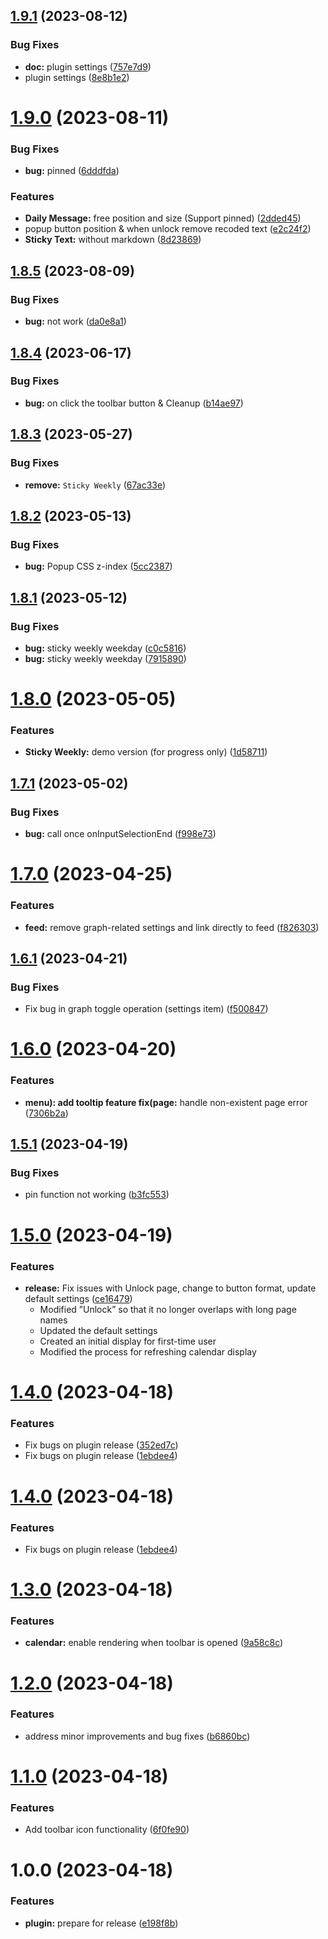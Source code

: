 ## [1.9.1](https://github.com/YU000jp/logseq-plugin-sticky-popup/compare/v1.9.0...v1.9.1) (2023-08-12)


### Bug Fixes

* **doc:** plugin settings ([757e7d9](https://github.com/YU000jp/logseq-plugin-sticky-popup/commit/757e7d94ab7870bce8562407a03d927d2a19aa26))
* plugin settings ([8e8b1e2](https://github.com/YU000jp/logseq-plugin-sticky-popup/commit/8e8b1e2dd1ce6987a9dd3f17159b3452e60f95b5))

# [1.9.0](https://github.com/YU000jp/logseq-plugin-sticky-popup/compare/v1.8.5...v1.9.0) (2023-08-11)


### Bug Fixes

* **bug:** pinned ([6dddfda](https://github.com/YU000jp/logseq-plugin-sticky-popup/commit/6dddfdacbf59cd1914f50fb17ea35428c49eadf6))


### Features

* **Daily Message:** free position and size (Support pinned) ([2dded45](https://github.com/YU000jp/logseq-plugin-sticky-popup/commit/2dded45534fda872cd3b663bd10ac3a8266d877f))
* popup button position & when unlock remove recoded text ([e2c24f2](https://github.com/YU000jp/logseq-plugin-sticky-popup/commit/e2c24f21fd420bc2855b633bd07ddd158e31734c))
* **Sticky Text:** without markdown ([8d23869](https://github.com/YU000jp/logseq-plugin-sticky-popup/commit/8d238691afee52c64fde67ff716526483e050cf2))

## [1.8.5](https://github.com/YU000jp/logseq-plugin-sticky-popup/compare/v1.8.4...v1.8.5) (2023-08-09)


### Bug Fixes

* **bug:** not work ([da0e8a1](https://github.com/YU000jp/logseq-plugin-sticky-popup/commit/da0e8a187d8b26d441be33cd0b6dbd5f73af96a6))

## [1.8.4](https://github.com/YU000jp/logseq-plugin-sticky-popup/compare/v1.8.3...v1.8.4) (2023-06-17)


### Bug Fixes

* **bug:** on click the toolbar button & Cleanup ([b14ae97](https://github.com/YU000jp/logseq-plugin-sticky-popup/commit/b14ae97d83a983154ea78e930b135e3bff5295ff))

## [1.8.3](https://github.com/YU000jp/logseq-plugin-sticky-popup/compare/v1.8.2...v1.8.3) (2023-05-27)


### Bug Fixes

* **remove:** `Sticky Weekly` ([67ac33e](https://github.com/YU000jp/logseq-plugin-sticky-popup/commit/67ac33e8f85fa2d328a60fc65045905e7bef287a))

## [1.8.2](https://github.com/YU000jp/logseq-plugin-sticky-popup/compare/v1.8.1...v1.8.2) (2023-05-13)


### Bug Fixes

* **bug:** Popup CSS z-index ([5cc2387](https://github.com/YU000jp/logseq-plugin-sticky-popup/commit/5cc238797b8253d72ddcc396b1db696f42257857))

## [1.8.1](https://github.com/YU000jp/logseq-plugin-sticky-popup/compare/v1.8.0...v1.8.1) (2023-05-12)


### Bug Fixes

* **bug:** sticky weekly weekday ([c0c5816](https://github.com/YU000jp/logseq-plugin-sticky-popup/commit/c0c5816691690bd7d3d832b0a4debc52ef80d6d5))
* **bug:** sticky weekly weekday ([7915890](https://github.com/YU000jp/logseq-plugin-sticky-popup/commit/79158900c1943fe2d746c5d5116076246967444a))

# [1.8.0](https://github.com/YU000jp/logseq-plugin-sticky-popup/compare/v1.7.1...v1.8.0) (2023-05-05)


### Features

* **Sticky Weekly:** demo version (for progress only) ([1d58711](https://github.com/YU000jp/logseq-plugin-sticky-popup/commit/1d58711187761605e0cb282d725c839dd8acf7fe))

## [1.7.1](https://github.com/YU000jp/logseq-plugin-sticky-popup/compare/v1.7.0...v1.7.1) (2023-05-02)


### Bug Fixes

* **bug:** call once onInputSelectionEnd ([f998e73](https://github.com/YU000jp/logseq-plugin-sticky-popup/commit/f998e733b6a291678db0460dea6ba188f02e7509))

# [1.7.0](https://github.com/YU000jp/logseq-plugin-sticky-popup/compare/v1.6.1...v1.7.0) (2023-04-25)


### Features

* **feed:** remove graph-related settings and link directly to feed ([f826303](https://github.com/YU000jp/logseq-plugin-sticky-popup/commit/f82630371c1f9dda52991a35b5b9325ecbc7e647))

## [1.6.1](https://github.com/YU000jp/logseq-plugin-sticky-popup/compare/v1.6.0...v1.6.1) (2023-04-21)


### Bug Fixes

* Fix bug in graph toggle operation (settings item) ([f500847](https://github.com/YU000jp/logseq-plugin-sticky-popup/commit/f500847d64775e4d96ae4d2f1951e7ad2d6208ec))

# [1.6.0](https://github.com/YU000jp/logseq-plugin-sticky-popup/compare/v1.5.1...v1.6.0) (2023-04-20)


### Features

* **menu): add tooltip feature fix(page:** handle non-existent page error ([7306b2a](https://github.com/YU000jp/logseq-plugin-sticky-popup/commit/7306b2a98a09314dd3ad93766ffe44079b55748b))

## [1.5.1](https://github.com/YU000jp/logseq-plugin-sticky-popup/compare/v1.5.0...v1.5.1) (2023-04-19)


### Bug Fixes

* pin function not working ([b3fc553](https://github.com/YU000jp/logseq-plugin-sticky-popup/commit/b3fc553cd5fbff6c1fa4f4785e16e43baa647609))

# [1.5.0](https://github.com/YU000jp/logseq-plugin-sticky-popup/compare/v1.4.0...v1.5.0) (2023-04-19)


### Features

* **release:** Fix issues with Unlock page, change to button format, update default settings ([ce16479](https://github.com/YU000jp/logseq-plugin-sticky-popup/commit/ce16479674777a67850a26918c269444f15d53c6))
  - Modified ”Unlock” so that it no longer overlaps with long page names
  - Updated the default settings
  - Created an initial display for first-time user
  - Modified the process for refreshing calendar display

# [1.4.0](https://github.com/YU000jp/logseq-plugin-sticky-popup/compare/v1.3.0...v1.4.0) (2023-04-18)


### Features

* Fix bugs on plugin release ([352ed7c](https://github.com/YU000jp/logseq-plugin-sticky-popup/commit/352ed7cca838b465e996becfaab10ef6bc6808c3))
* Fix bugs on plugin release ([1ebdee4](https://github.com/YU000jp/logseq-plugin-sticky-popup/commit/1ebdee441ddf6e3c6cdc8ab9bbc82f7bc66cfe35))

# [1.4.0](https://github.com/YU000jp/logseq-plugin-sticky-popup/compare/v1.3.0...v1.4.0) (2023-04-18)


### Features

* Fix bugs on plugin release ([1ebdee4](https://github.com/YU000jp/logseq-plugin-sticky-popup/commit/1ebdee441ddf6e3c6cdc8ab9bbc82f7bc66cfe35))

# [1.3.0](https://github.com/YU000jp/logseq-plugin-sticky-popup/compare/v1.2.0...v1.3.0) (2023-04-18)


### Features

* **calendar:** enable rendering when toolbar is opened ([9a58c8c](https://github.com/YU000jp/logseq-plugin-sticky-popup/commit/9a58c8c346f9130956264084d320ed11114d8add))

# [1.2.0](https://github.com/YU000jp/logseq-plugin-sticky-popup/compare/v1.1.0...v1.2.0) (2023-04-18)


### Features

* address minor improvements and bug fixes ([b6860bc](https://github.com/YU000jp/logseq-plugin-sticky-popup/commit/b6860bc5a33199a7df571c755ce1c01ff8d94213))

# [1.1.0](https://github.com/YU000jp/logseq-plugin-sticky-popup/compare/v1.0.0...v1.1.0) (2023-04-18)


### Features

* Add toolbar icon functionality ([6f0fe90](https://github.com/YU000jp/logseq-plugin-sticky-popup/commit/6f0fe90c211849e6b86414dfc079de3db2d77fd5))

# 1.0.0 (2023-04-18)


### Features

* **plugin:** prepare for release ([e198f8b](https://github.com/YU000jp/logseq-plugin-sticky-popup/commit/e198f8b217f4a9411e6d3b347accfc7aff73a7f5))
